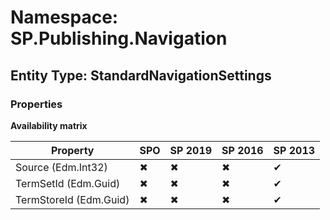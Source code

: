# Namespace: SP.Publishing.Navigation

## Entity Type: StandardNavigationSettings

### Properties

**Availability matrix**

Property | SPO | SP 2019 | SP 2016 | SP 2013
----------|-----|---------|---------|--------
Source (Edm.Int32) | ✖ | ✖ | ✖ | ✔
TermSetId (Edm.Guid) | ✖ | ✖ | ✖ | ✔
TermStoreId (Edm.Guid) | ✖ | ✖ | ✖ | ✔

